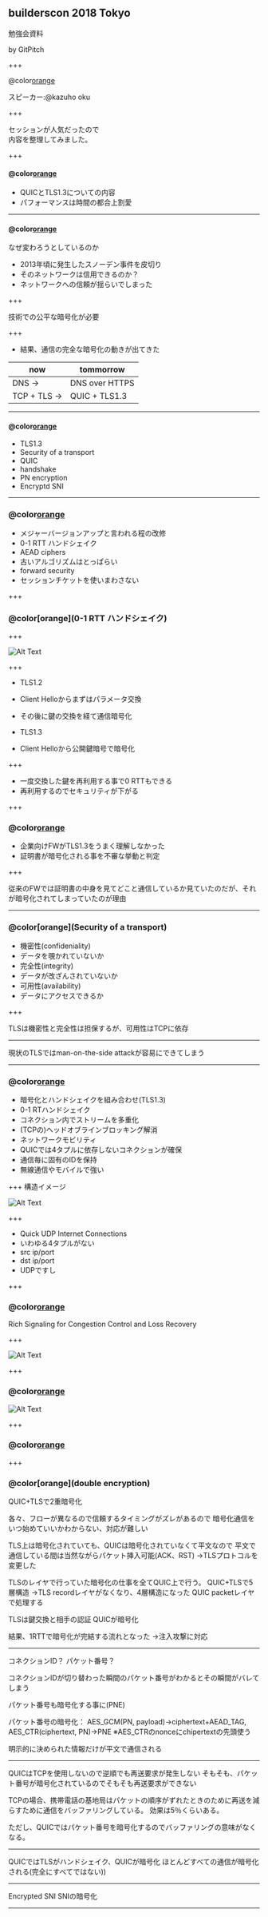 
## builderscon 2018 Tokyo
勉強会資料  


by GitPitch

+++

@color[orange](次世代通信プロトコルにおけるセキュリティ・プライバシー保護・パフォーマンス)

スピーカー:@kazuho oku

+++

セッションが人気だったので  
内容を整理してみました。

+++
#### @color[orange](内容について)

* QUICとTLS1.3についての内容
* パフォーマンスは時間の都合上割愛

---

#### @color[orange](インターネットプロトコル変化の時代)
なぜ変わろうとしているのか
  
* 2013年頃に発生したスノーデン事件を皮切り
* そのネットワークは信用できるのか？
* ネットワークへの信頼が揺らいでしまった

+++

技術での公平な暗号化が必要

+++

* 結果、通信の完全な暗号化の動きが出てきた

now | tommorrow
--- | --- |
DNS → | DNS over HTTPS
TCP + TLS  →| QUIC + TLS1.3

---

#### @color[orange](アジェンダ)
* TLS1.3
* Security of a transport
* QUIC
 * handshake
 * PN encryption
* Encryptd SNI

---

### @color[orange](TLS1.3)

* メジャーバージョンアップと言われる程の改修
* 0-1 RTT ハンドシェイク
* AEAD ciphers
 * 古いアルゴリズムはとっぱらい
* forward security
* セッションチケットを使いまわさない

+++

### @color[orange](0-1 RTT ハンドシェイク)

+++

![Alt Text](https://applech2.com/wp-content/uploads/2017/06/TLS-1-3-Overview-improve-dfficiency-1024x576.jpg)

+++

* TLS1.2
 * Client Helloからまずはパラメータ交換
 * その後に鍵の交換を経て通信暗号化

* TLS1.3
 * Client Helloから公開鍵暗号で暗号化

+++

* 一度交換した鍵を再利用する事で0 RTTもできる
* 再利用するのでセキュリティが下がる

+++

### @color[orange](TLS1.3において発生した過去の問題)

* 企業向けFWがTLS1.3をうまく理解しなかった
* 証明書が暗号化される事を不審な挙動と判定

+++

従来のFWでは証明書の中身を見てどこと通信しているか見ていたのだが、それが暗号化されてしまっていたのが理由

---

### @color[orange](Security of a transport)

* 機密性(confideniality)
 * データを覗かれていないか
* 完全性(integrity)
 * データが改ざんされていないか
* 可用性(availability)
 * データにアクセスできるか

+++

TLSは機密性と完全性は担保するが、可用性はTCPに依存

---

現状のTLSではman-on-the-side attackが容易にできてしまう

---

### @color[orange](QUICプロトコル)

* 暗号化とハンドシェイクを組み合わせ(TLS1.3)
* 0-1 RTハンドシェイク
* コネクション内でストリームを多重化 
* (TCPの)ヘッドオブラインブロッキング解消
* ネットワークモビリティ
 * QUICでは4タプルに依存しないコネクションが確保
 * 通信毎に固有のIDを保持
 * 無線通信やモバイルで強い

+++
構造イメージ

![Alt Text](https://ma.ttias.be/wp-content/uploads/2016/07/tcp_udp_quic_http2_compared.png)

+++
* Quick UDP Internet Connections
* いわゆる4タプルがない
 * src ip/port
 * dst ip/port
* UDPですし

+++

### @color[orange](フロー制御、輻輳制御)
Rich Signaling for Congestion Control and Loss Recovery

+++

![Alt Text](https://docs.google.com/presentation/d/13LSNCCvBijabnn1S4-Bb6wRlm79gN6hnPFHByEXXptk/present?slide=id.g17a0599c4_1164)

+++ 
### @color[orange](ストリーム多重化)

![Alt Text](https://encrypted-tbn0.gstatic.com/images?q=tbn:ANd9GcT0t9nLS1ULcbzJONF9MXGXlSHviXAnu--yzVr-wBSAdWeRcX9S)

+++

### @color[orange](前方誤り訂正)

 
+++

### @color[orange](double encryption)
QUIC+TLSで2重暗号化



各々、フローが異なるので信頼するタイミングがズレがあるので
暗号化通信をいつ始めていいかわからない、対応が難しい

TLS上は暗号化されていても、QUICは暗号化されていなくて平文なので
平文で通信している間は当然ながらパケット挿入可能(ACK、RST)
→TLSプロトコルを変更した

TLSのレイヤで行っていた暗号化の仕事を全てQUIC上で行う。
QUIC+TLSで5層構造
→TLS recordレイヤがなくなり、4層構造になった
QUIC packetレイヤで処理する

TLSは鍵交換と相手の認証
QUICが暗号化

結果、1RTTで暗号化が完結する流れとなった
→注入攻撃に対応

---

コネクションID？
パケット番号？

コネクションIDが切り替わった瞬間のパケット番号がわかるとその瞬間がバレてしまう

パケット番号も暗号化する事に(PNE)

パケット番号の暗号化：
AES_GCM(PN, payload)→ciphertext+AEAD_TAG, AES_CTR(ciphertext, PN)→PNE
※AES_CTRのnonceにchipertextの先頭使う

明示的に決められた情報だけが平文で通信される 

---

QUICはTCPを使用しないので逆順でも再送要求が発生しない
そもそも、パケット番号が暗号化されているのでそもそも再送要求ができない

TCPの場合、携帯電話の基地局はパケットの順序がずれたときのために再送を減らすために通信をバッファリングしている。
効果は5％くらいある。

ただし、QUICではパケット番号を暗号化するのでバッファリングの意味がなくなる。

---
QUICではTLSがハンドシェイク、QUICが暗号化
ほとんどすべての通信が暗号化される(完全にすべてではない))



---

Encrypted SNI
SNIの暗号化





---